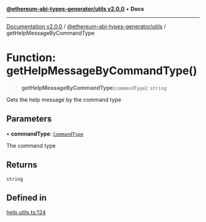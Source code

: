 [**@ethereum-abi-types-generator/utils v2.0.0**](../README.md) • **Docs**

***

[Documentation v2.0.0](../../../packages.md) / [@ethereum-abi-types-generator/utils](../README.md) / getHelpMessageByCommandType

# Function: getHelpMessageByCommandType()

> **getHelpMessageByCommandType**(`commandType`): `string`

Gets the help message by the command type

## Parameters

• **commandType**: [`CommandType`](../../types/type-aliases/CommandType.md)

The command type

## Returns

`string`

## Defined in

[help.utils.ts:124](https://github.com/niZmosis/ethereum-abi-types-generator/blob/8be0c174f1ad191b06c4413881733fc6912573c5/packages/utils/src/help.utils.ts#L124)
